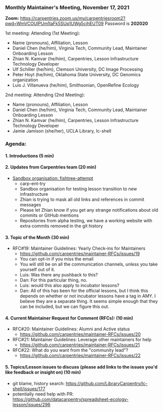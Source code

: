 ### Monthly Maintainer's Meeting, November 17, 2021

**Zoom:**     https://carpentries.zoom.us/my/carpentriesroom2?pwd=WmVCOUlPUm1laFk5SUp1UWg5cjhEUT09
   Password is **202020**

1st meeting:
Attending (1st Meeting):

- Name (pronouns), Affiliation, Lesson
- Daniel Chen (he/him), Virginia Tech, Community Lead, Maintainer Onboarding Lesson
- Zhian N. Kamvar (he/him), Carpentries, Lesson Infrastructure Technology Developer
- Ulf Schiller (he/him), Clemson University, DC Image Processing
- Peter Hoyt (he/him), Oklahoma State University, DC Genomics organization
- Luis J. Villanueva (he/him), Smithsonian, OpenRefine Ecology

2nd meeting:
Attending (2nd Meeting): 

- Name (pronouns), Affiliation, Lesson
- Daniel Chen (he/him), Virginia Tech, Community Lead, Maintainer Onboarding Lesson
- Zhian N. Kamvar (he/him), Carpentries, Lesson Infrastructure Technology Developer
- Jamie Jamison (she/her), UCLA Library, lc-shell

### Agenda:

#### 1. Introductions (5 min)

#### 2. Updates from Carpentries team (20 min)

- [Sandbox organisation: fishtree-attempt](https://github.com/fishtree-attempt)
    - carp-ent-try
    - Sandbox organisation for testing lesson transition to new infrastructure
    - Zhian is trying to mask all old links and references in commit messages
    - Please let Zhian know if you get any strange notifications about old commits or GitHub mentions
    - Repositories from alpha testing, we have a working website with extra commits removed in the git history

#### 3. Topic of the Month (30 min)

- RFC#19: Maintainer Guidelines: Yearly Check-ins for Maintainers
    - https://github.com/carpentries/maintainer-RFCs/issues/19
    - You can opt-in if you miss the email
    - You will still be on all the communication channels, unless you take yourself out of it.
    - Luis: Was there any pushback to this?
    - Dan: For this particular thing, no.
    - Luis: would this also apply to incubator lessons?
    - Dan: All of this has been for the official lessons, but I think this depends on whether or not incubator lessons have a tag in AMY. I believe they are a separate thing. It seems simple enough that they can be included, but we can figure this out.

#### 4. Current Maintainer Request for Comment (RFCs): (10 min)

- RFC#20: Maintainer Guidelines: Alumni and Active status
    - https://github.com/carpentries/maintainer-RFCs/issues/20
- RFC#21: Maintainer Guidelines: Leverage other maintainers for help
    - https://github.com/carpentries/maintainer-RFCs/issues/21
- RFC#22: What do you want from the "community lead"?
    - https://github.com/carpentries/maintainer-RFCs/issues/22

#### 5. Topics/Lesson issues to discuss (please add links to the issues you'd like feedback or insight on) (10 min)

- git blame, history search: https://github.com/LibraryCarpentry/lc-shell/issues/177
- potentially need help with PR: https://github.com/datacarpentry/spreadsheet-ecology-lesson/issues/296
